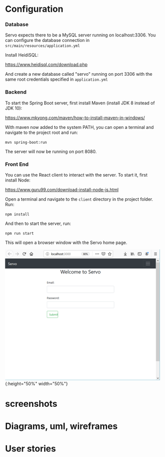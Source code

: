 # Configuration

### Database

Servo expects there to be a MySQL server running on localhost:3306. You can configure the database connection in `src/main/resources/application.yml`

Install HeidiSQL: 

https://www.heidisql.com/download.php

And create a new database called "servo" running on port 3306 with the same root credentials specified in `application.yml` 

### Backend

To start the Spring Boot server, first install Maven (install JDK 8 instead of JDK 10):

https://www.mkyong.com/maven/how-to-install-maven-in-windows/

With maven now added to the system PATH, you can open a terminal and navigate to the project root and run:

`mvn spring-boot:run`

The server will now be running on port 8080.

### Front End

You can use the React client to interact with the server. To start it, first install Node:

https://www.guru99.com/download-install-node-js.html

Open a terminal and navigate to the `client` directory in the project folder. Run:

`npm install`

And then to start the server, run:

`npm run start`

This will open a browser window with the Servo home page.

![alt text](https://github.com/mxmstr/servo-backend/blob/master/screenshots/login.PNG){:height="50%" width="50%"}

# screenshots

# Diagrams, uml, wireframes
# User stories
